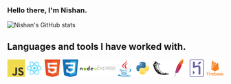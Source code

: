 ### Hello there, I'm Nishan.

![Nishan's GitHub stats](https://github-readme-stats.vercel.app/api?username=nishan-soni&show_icons=true&theme=tokyonight)

## Languages and tools I have worked with.

<img height="42" align = 'left' width="42" src="https://raw.githubusercontent.com/devicons/devicon/master/icons/javascript/javascript-original.svg"/>
<img height="42" align = 'left' width="42" src="https://raw.githubusercontent.com/github/explore/80688e429a7d4ef2fca1e82350fe8e3517d3494d/topics/react/react.png" />
<img height="42" align = 'left' width="42" src="https://raw.githubusercontent.com/devicons/devicon/master/icons/html5/html5-original.svg" />
<img height="42" align = 'left' width="42" src="https://raw.githubusercontent.com/devicons/devicon/master/icons/css3/css3-original.svg" />
<img height="42" align = 'left' width="42" src="https://github.com/devicons/devicon/blob/master/icons/nodejs/nodejs-original-wordmark.svg" />
<img height="42" align = 'left' width="42" src="https://raw.githubusercontent.com/github/explore/80688e429a7d4ef2fca1e82350fe8e3517d3494d/topics/express/express.png" />
<img height="42" align = 'left' width="42" src="https://raw.githubusercontent.com/devicons/devicon/master/icons/java/java-original.svg" />
<img height="42" align = 'left' width="42" src="https://raw.githubusercontent.com/github/explore/80688e429a7d4ef2fca1e82350fe8e3517d3494d/topics/python/python.png" />
<img height="42" align = 'left' width="42" src="https://raw.githubusercontent.com/devicons/devicon/master/icons/flask/flask-original.svg" />
<img height="42" align = 'left' width="42" src="https://raw.githubusercontent.com/github/explore/80688e429a7d4ef2fca1e82350fe8e3517d3494d/topics/maven/maven.png"/>
<img height="42" align = 'left' width="42" src="https://raw.githubusercontent.com/devicons/devicon/master/icons/heroku/heroku-original.svg" />
<img height="42" align = 'left' width="42" src="https://raw.githubusercontent.com/devicons/devicon/master/icons/firebase/firebase-plain-wordmark.svg" />



<!--
**nishan-soni/nishan-soni** is a ✨ _special_ ✨ repository because its `README.md` (this file) appears on your GitHub profile.

Here are some ideas to get you started:
![](https://visitor-badge.laobi.icu/badge?page_id=nishan-soni.nishan-soni)
- 🔭 I’m currently working on ...
- 🌱 I’m currently learning ...
- 👯 I’m looking to collaborate on ...
- 🤔 I’m looking for help with ...
- 💬 Ask me about ...
- 📫 How to reach me: ...
- 😄 Pronouns: ...
- ⚡ Fun fact: ...
-->
